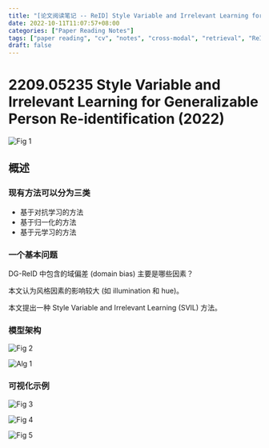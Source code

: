 ```yaml
---
title: "[论文阅读笔记 -- ReID] Style Variable and Irrelevant Learning for Generalizable ReID (2022)"
date: 2022-10-11T11:07:57+08:00
categories: ["Paper Reading Notes"]
tags: ["paper reading", "cv", "notes", "cross-modal", "retrieval", "ReID", "Domain Generalization"]
draft: false
---
```


# 2209.05235 Style Variable and Irrelevant Learning for Generalizable Person Re-identification (2022)

![Fig 1](/images/2022/PRN279/1.png)

## 概述

### 现有方法可以分为三类
+ 基于对抗学习的方法
+ 基于归一化的方法
+ 基于元学习的方法

### 一个基本问题

DG-ReID 中包含的域偏差 (domain bias) 主要是哪些因素？  

本文认为风格因素的影响较大 (如 illumination 和 hue)。  

本文提出一种 Style Variable and Irrelevant Learning (SVIL) 方法。  

### 模型架构

![Fig 2](/images/2022/PRN279/2.png)

![Alg 1](/images/2022/PRN279/A1.png)

### 可视化示例

![Fig 3](/images/2022/PRN279/3.png)

![Fig 4](/images/2022/PRN279/4.png)

![Fig 5](/images/2022/PRN279/5.png)
